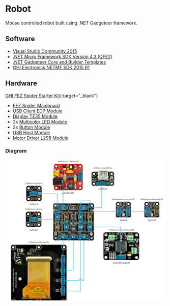 # Robot
Mouse controlled robot built using .NET Gadgeteer framework.

## Software
* [Visual Studio Community 2015](https://www.visualstudio.com/)
* [.NET Micro Framework SDK Version 4.3 (QFE2)](http://netmf.codeplex.com/)
* [.NET Gadgeteer Core and Builder Templates](http://gadgeteer.codeplex.com/)
* [GHI Electronics NETMF SDK 2015 R1](https://www.ghielectronics.com/support/netmf/sdk/38/ghi-electronics-netmf-sdk-2015-r1)

## Hardware
[GHI FEZ Spider Starter Kit](https://www.ghielectronics.com/catalog/product/297){:target="_blank"}
* [FEZ Spider Mainboard](https://www.ghielectronics.com/catalog/product/269)
* [USB Client EDP Module](https://www.ghielectronics.com/catalog/product/525)
* [Display TE35 Module](https://www.ghielectronics.com/catalog/product/387)
* 2x [Multicolor LED Module](https://www.ghielectronics.com/catalog/product/272)
* 2x [Button Module](https://www.ghielectronics.com/catalog/product/274)
* [USB Host Module](https://www.ghielectronics.com/catalog/product/270)
* [Motor Driver L298 Module](https://www.ghielectronics.com/catalog/product/315)

### Diagram
![diagram](Diagram.png)
